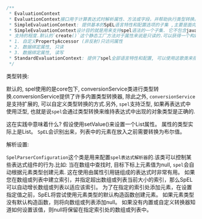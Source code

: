 ```java
/**
 * EvaluationContext
 * EvaluationContext接口用于计算表达式时解析属性、方法或字段，并帮助执行类型转换。
 * SimpleEvaluationContext: 提供基本的SpEL语言特性和配置选项的子集 ,主要是面向各种不需要全spel语法的表达式.
 * SimpleEvaluationContext设计目的就是用来支持spel语法的一个子集. 它不包含java类型引用, 构造函数, bean引用.它还要求使用者准确选择属性和方法在表达式中
 * 支持的程度.默认的`create()`这个静态工厂方法对于属性来说是只读的.可以获得一个构建器来配置所需的精确支持, 比如:
 * 1. 自定义PropertyAccessor (非反射)只访问属性
 * 2. 数据绑定属性, 只读
 * 3. 数据绑定属性, 读写
 * StandardEvaluationContext: 提供了spel全部语言特性和配置, 可以使用这歌类来指定一个默认的 root对象, 并管理各种计算表达式相关的策略
 */
```

类型转换:

默认的, spel使用的是core包下, conversionService类进行类型转换.conversionService提供了许多内置类型转换器, 除此之外, `conversionService`是支持扩展的, 可以自定义类型转换的方式.另外, `spel`支持泛型, 如果再表达式中使用泛型, 也就是说`spel`会通过类型转换来维持表达式中出现的对象类型是正确的.

这在实践中意味着什么? 假设使用setValue()来设置一个List属性。 属性的类型实际上是List<Boolean>。 `SpEL`会识别出来，列表中的元素在放入之前需要转换为布尔值。  

解析设置:

`SpelParserConfiguration`这个类是用来配置`spel表达式解析器`的.该类可以控制某些表达式组件的行为.比如: 当在数组中查找时, 目标下标上元素值为null, `spel`会自动根据元素类型创建元素. 这在使用由属性引用链组成的表达式时非常有用。 如果您在数组或列表中建立索引，并指定超出数组或列表当前大小的索引，那么SpEL可以自动增长数组或列表以适应该索引。 为了在指定的索引处添加元素，在设置指定值之前，SpEL将尝试使用元素类型的默认构造函数创建元素。 如果元素类型没有默认构造函数，则将向数组或列表添加null。 如果没有内置或自定义转换器知道如何设置该值，则null将保留在指定索引处的数组或列表中。